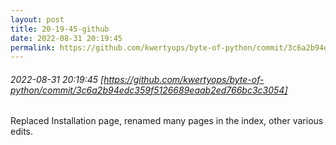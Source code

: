 ```yaml
---
layout: post
title: 20-19-45-github
date: 2022-08-31 20:19:45
permalink: https://github.com/kwertyops/byte-of-python/commit/3c6a2b94edc359f5126689eaab2ed766bc3c3054
---
```


###### 2022-08-31 20:19:45 [https://github.com/kwertyops/byte-of-python/commit/3c6a2b94edc359f5126689eaab2ed766bc3c3054]
Replaced Installation page, renamed many pages in the index, other various edits.
